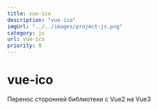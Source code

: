 ```yaml
---
title: vue-ico
description: "vue-ico"
imgUrl: "../../images/project-js.png"
category: js
url: vue-ico
priority: 0
---
```


# vue-ico

Перенос сторонней библиотеки с Vue2 на Vue3